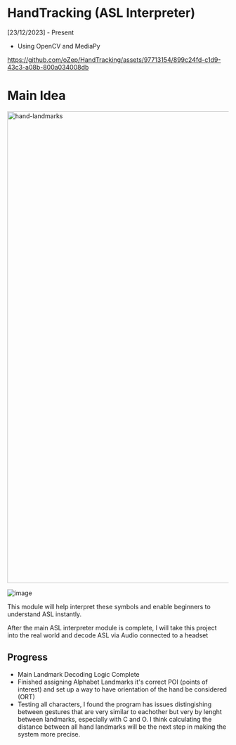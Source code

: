 # HandTracking (ASL Interpreter)

[23/12/2023] - Present

- Using OpenCV and MediaPy

https://github.com/oZep/HandTracking/assets/97713154/899c24fd-c1d9-43c3-a08b-800a034008db


# Main Idea
<img width="1073" alt="hand-landmarks" src="https://github.com/oZep/HandTracking/assets/97713154/cd23c2fd-d38d-4bfe-b095-496a580b42c3">

![image](https://github.com/oZep/HandTracking/assets/97713154/a7412c7e-72fe-49c8-8981-b5f996b71e01)

This module will help interpret these symbols and enable beginners to understand ASL instantly. 

After the main ASL interpreter module is complete, I will take this project into the real world and decode ASL via Audio connected to a headset

## Progress
- Main Landmark Decoding Logic Complete
- Finished assigning Alphabet Landmarks it's correct POI (points of interest) and set up a way to have orientation of the hand be considered (ORT)
- Testing all characters, I found the program has issues distingishing between gestures that are very similar to eachother but very by lenght between landmarks, especially with C and O. I think calculating the distance between all hand landmarks will be the next step in making the system more precise. 
